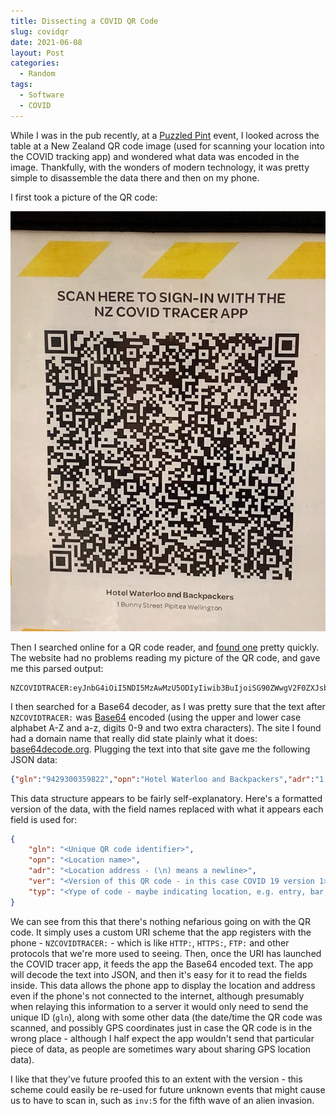 ```yaml
---
title: Dissecting a COVID QR Code
slug: covidqr
date: 2021-06-08
layout: Post
categories:
  - Random
tags:
  - Software
  - COVID
---
```


While I was in the pub recently, at a [Puzzled Pint](http://www.puzzledpint.com/) event, I looked across the table at a New Zealand QR code image (used for scanning your location into the COVID tracking app) and wondered what data was encoded in the image. Thankfully, with the wonders of modern technology, it was pretty simple to disassemble the data there and then on my phone.

<!-- more -->

I first took a picture of the QR code:

![Hotel Waterloo QR Code](./IMG_0473.jpg)

Then I searched online for a QR code reader, and [found one](https://zxing.org/w/decode.jspx) pretty quickly. The website had no problems reading my picture of the QR code, and gave me this parsed output:

```
NZCOVIDTRACER:eyJnbG4iOiI5NDI5MzAwMzU5ODIyIiwib3BuIjoiSG90ZWwgV2F0ZXJsb28gYW5kIEJhY2twYWNrZXJzIiwiYWRyIjoiMSBCdW5ueSBTdHJlZXRcblBpcGl0ZWFcbldlbGxpbmd0b24iLCJ2ZXIiOiJjMTk6MSIsInR5cCI6ImVudHJ5In0=
```

I then searched for a Base64 decoder, as I was pretty sure that the text after `NZCOVIDTRACER:` was [Base64](https://en.wikipedia.org/wiki/Base64) encoded (using the upper and lower case alphabet A-Z and a-z, digits 0-9 and two extra characters). The site I found had a domain name that really did state plainly what it does: [base64decode.org](https://www.base64decode.org/). Plugging the text into that site gave me the following JSON data:

```json
{"gln":"9429300359822","opn":"Hotel Waterloo and Backpackers","adr":"1 Bunny Street\nPipitea\nWellington","ver":"c19:1","typ":"entry"}
```

This data structure appears to be fairly self-explanatory. Here's a formatted version of the data, with the field names replaced with what it appears each field is used for:

```json
{
	"gln": "<Unique QR code identifier>",
	"opn": "<Location name>",
	"adr": "<Location address - (\n) means a newline>",
	"ver": "<Version of this QR code - in this case COVID 19 version 1>",
	"typ": "<Yype of code - maybe indicating location, e.g. entry, bar, bathrooms>"
}
```

We can see from this that there's nothing nefarious going on with the QR code. It simply uses a custom URI scheme that the app registers with the phone - `NZCOVIDTRACER:` - which is like `HTTP:`, `HTTPS:`, `FTP:` and other protocols that we're more used to seeing. Then, once the URI has launched the COVID tracer app, it feeds the app the Base64 encoded text. The app will decode the text into JSON, and then it's easy for it to read the fields inside. This data allows the phone app to display the location and address even if the phone's not connected to the internet, although presumably when relaying this information to a server it would only need to send the unique ID (`gln`), along with some other data (the date/time the QR code was scanned, and possibly GPS coordinates just in case the QR code is in the wrong place - although I half expect the app wouldn't send that particular piece of data, as people are sometimes wary about sharing GPS location data).

I like that they've future proofed this to an extent with the version - this scheme could easily be re-used for future unknown events that might cause us to have to scan in, such as `inv:5` for the fifth wave of an alien invasion.
